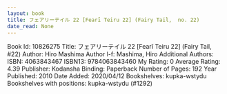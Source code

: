 ```yaml
---
layout: book
title: フェアリーテイル 22 [Fearī Teiru 22] (Fairy Tail,  no. 22)
date_read: None
---
```


Book Id: 10826275
Title: フェアリーテイル 22 [Fearī Teiru 22] (Fairy Tail, #22)
Author: Hiro Mashima
Author l-f: Mashima, Hiro
Additional Authors: 
ISBN: 4063843467
ISBN13: 9784063843460
My Rating: 0
Average Rating: 4.39
Publisher: Kodansha
Binding: Paperback
Number of Pages: 192
Year Published: 2010
Date Added: 2020/04/12
Bookshelves: kupka-wstydu
Bookshelves with positions: kupka-wstydu (#1292)

